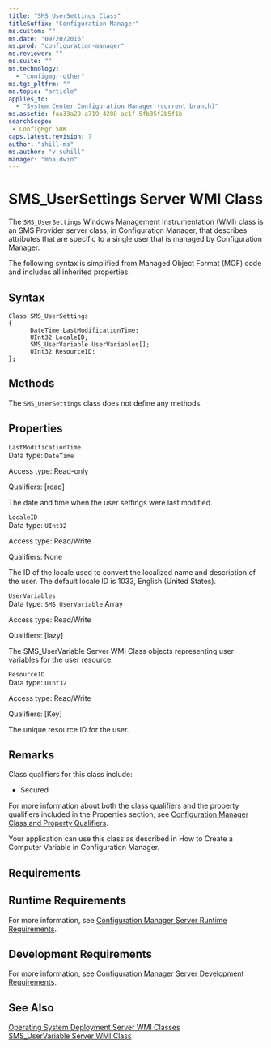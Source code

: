 ```yaml
---
title: "SMS_UserSettings Class"
titleSuffix: "Configuration Manager"
ms.custom: ""
ms.date: "09/20/2016"
ms.prod: "configuration-manager"
ms.reviewer: ""
ms.suite: ""
ms.technology:
  - "configmgr-other"
ms.tgt_pltfrm: ""
ms.topic: "article"
applies_to:
  - "System Center Configuration Manager (current branch)"
ms.assetid: faa33a29-a719-4288-ac1f-5fb35f2b5f1bsearchScope: - ConfigMgr SDK
caps.latest.revision: 7
author: "shill-ms"
ms.author: "v-suhill"
manager: "mbaldwin"
---
```

# SMS_UserSettings Server WMI Class
The `SMS_UserSettings` Windows Management Instrumentation (WMI) class is an SMS Provider server class, in Configuration Manager, that describes attributes that are specific to a single user that is managed by Configuration Manager.  

 The following syntax is simplified from Managed Object Format (MOF) code and includes all inherited properties.  

## Syntax  

```  
Class SMS_UserSettings  
{  
      DateTime LastModificationTime;  
      UInt32 LocaleID;  
      SMS_UserVariable UserVariables[];  
      UInt32 ResourceID;  
};  
```  

## Methods  
 The `SMS_UserSettings` class does not define any methods.  

## Properties  
 `LastModificationTime`  
 Data type: `DateTime`  

 Access type: Read-only  

 Qualifiers: [read]  

 The date and time when the user settings were last modified.  

 `LocaleID`  
 Data type: `UInt32`  

 Access type: Read/Write  

 Qualifiers: None  

 The ID of the locale used to convert the localized name and description of the user. The default locale ID is 1033, English (United States).  

 `UserVariables`  
 Data type: `SMS_UserVariable` Array  

 Access type: Read/Write  

 Qualifiers: [lazy]  

 The SMS_UserVariable Server WMI Class objects representing user variables for the user resource.  

 `ResourceID`  
 Data type: `UInt32`  

 Access type: Read/Write  

 Qualifiers: [Key]  

 The unique resource ID for the user.  

## Remarks  
 Class qualifiers for this class include:  

-   Secured  

 For more information about both the class qualifiers and the property qualifiers included in the Properties section, see [Configuration Manager Class and Property Qualifiers](../../../develop/reference/misc/class-and-property-qualifiers.md).  

 Your application can use this class as described in How to Create a Computer Variable in Configuration Manager.  

## Requirements  

## Runtime Requirements  
 For more information, see [Configuration Manager Server Runtime Requirements](../../../develop/core/reqs/server-runtime-requirements.md).  

## Development Requirements  
 For more information, see [Configuration Manager Server Development Requirements](../../../develop/core/reqs/server-development-requirements.md).  

## See Also  
 [Operating System Deployment Server WMI Classes](../../../develop/reference/osd/operating-system-deployment-server-wmi-classes.md)   
 [SMS_UserVariable Server WMI Class](../../../develop/reference/osd/sms_machinevariable-server-wmi-class.md)
